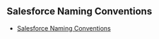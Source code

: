 ## Salesforce Naming Conventions

- [Salesforce Naming Conventions](https://github.com/cfpb/salesforce-docs/blob/master/_pages/Salesforce-Naming-Conventions.md)


